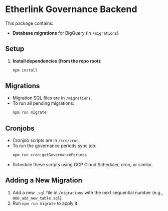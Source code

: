 # Etherlink Governance Backend

This package contains:

- **Database migrations** for BigQuery (in `/migrations`)

## Setup

1. **Install dependencies (from the repo root):**
   ```sh
   npm install
   ```

## Migrations

- Migration SQL files are in `/migrations`.
- To run all pending migrations:
  ```sh
  npm run migrate
  ```

## Cronjobs

- Cronjob scripts are in `/src/cron`.
- To run the governance periods sync job:
  ```sh
  npm run cron:getGovernancePeriods
  ```
- Schedule these scripts using GCP Cloud Scheduler, cron, or similar.

## Adding a New Migration

1. Add a new `.sql` file in `/migrations` with the next sequential number (e.g., `006_add_new_table.sql`).
2. Run `npm run migrate` to apply it.


